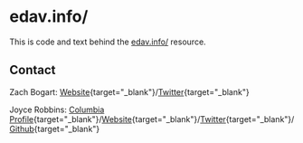 # edav.info/

This is code and text behind the [edav.info/](https://jtr13.github.io/EDAV/) resource.

## Contact

Zach Bogart: [Website](https://zachbogart.com/){target="_blank"}/[Twitter](https://twitter.com/zachbogart){target="_blank"}

Joyce Robbins: [Columbia Profile](http://stat.columbia.edu/department-directory/name/joyce-robbins/){target="_blank"}/[Website](http://www.joyce-robbins.com/){target="_blank"}/[Twitter](https://twitter.com/jtrnyc){target="_blank"}/[Github](https://github.com/jtr13){target="_blank"}
